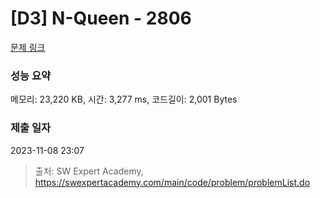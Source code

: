 # [D3] N-Queen - 2806 

[문제 링크](https://swexpertacademy.com/main/code/problem/problemDetail.do?contestProbId=AV7GKs06AU0DFAXB) 

### 성능 요약

메모리: 23,220 KB, 시간: 3,277 ms, 코드길이: 2,001 Bytes

### 제출 일자

2023-11-08 23:07



> 출처: SW Expert Academy, https://swexpertacademy.com/main/code/problem/problemList.do